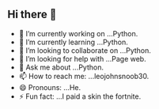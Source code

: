 ## Hi there 👋

- 🔭 I’m currently working on ...Python.
- 🌱 I’m currently learning ...Python.
- 👯 I’m looking to collaborate on ...Python.
- 🤔 I’m looking for help with ...Page web.
- 💬 Ask me about ...Python.
- 📫 How to reach me: ...leojohnsnoob30.
- 😄 Pronouns: ...He.
- ⚡ Fun fact: ...I paid a skin the fortnite.


